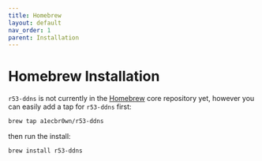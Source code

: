 ```yaml
---
title: Homebrew
layout: default
nav_order: 1
parent: Installation
---
```

<!-- markdownlint-configure-file {
  "MD025": false
} -->

# Homebrew Installation

`r53-ddns` is not currently in the [Homebrew](https://brew.sh/) core repository yet, however you can easily add a tap for `r53-ddns` first:

``` sh
brew tap a1ecbr0wn/r53-ddns
```

then run the install:

``` sh
brew install r53-ddns
```
